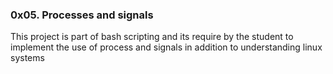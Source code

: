 ### 0x05. Processes and signals
This project is part of bash scripting and its require by the student to implement the use of process and signals in addition to understanding linux systems
